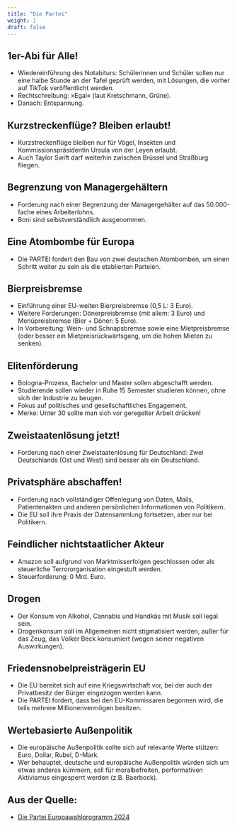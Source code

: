```yaml
---
title: "Die Partei"
weight: 1
draft: false
---
```


## 1er-Abi für Alle!
- Wiedereinführung des Notabiturs: Schülerinnen und Schüler sollen nur eine halbe Stunde an der Tafel geprüft werden, mit Lösungen, die vorher auf TikTok veröffentlicht werden.
- Rechtschreibung: »Egal« (laut Kretschmann, Grüne).
- Danach: Entspannung.

## Kurzstreckenflüge? Bleiben erlaubt!
- Kurzstreckenflüge bleiben nur für Vögel, Insekten und Kommissionspräsidentin Ursula von der Leyen erlaubt.
- Auch Taylor Swift darf weiterhin zwischen Brüssel und Straßburg fliegen.

## Begrenzung von Managergehältern
- Forderung nach einer Begrenzung der Managergehälter auf das 50.000-fache eines Arbeiterlohns.
- Boni sind selbstverständlich ausgenommen.

## Eine Atombombe für Europa
- Die PARTEI fordert den Bau von zwei deutschen Atombomben, um einen Schritt weiter zu sein als die etablierten Parteien.

## Bierpreisbremse
- Einführung einer EU-weiten Bierpreisbremse (0,5 L: 3 Euro).
- Weitere Forderungen: Dönerpreisbremse (mit allem: 3 Euro) und Menüpreisbremse (Bier + Döner: 5 Euro).
- In Vorbereitung: Wein- und Schnapsbremse sowie eine Mietpreisbremse (oder besser ein Mietpreisrückwärtsgang, um die hohen Mieten zu senken).

## Elitenförderung
- Bologna-Prozess, Bachelor und Master sollen abgeschafft werden.
- Studierende sollen wieder in Ruhe 15 Semester studieren können, ohne sich der Industrie zu beugen.
- Fokus auf politisches und gesellschaftliches Engagement.
- Merke: Unter 30 sollte man sich vor geregelter Arbeit drücken!

## Zweistaatenlösung jetzt!
- Forderung nach einer Zweistaatenlösung für Deutschland: Zwei Deutschlands (Ost und West) sind besser als ein Deutschland.

## Privatsphäre abschaffen!
- Forderung nach vollständiger Offenlegung von Daten, Mails, Patientenakten und anderen persönlichen Informationen von Politikern.
- Die EU soll ihre Praxis der Datensammlung fortsetzen, aber nur bei Politikern.

## Feindlicher nichtstaatlicher Akteur
- Amazon soll aufgrund von Marktmisserfolgen geschlossen oder als steuerliche Terrororganisation eingestuft werden.
- Steuerforderung: 0 Mrd. Euro.

## Drogen
- Der Konsum von Alkohol, Cannabis und Handkäs mit Musik soll legal sein.
- Drogenkonsum soll im Allgemeinen nicht stigmatisiert werden, außer für das Zeug, das Volker Beck konsumiert (wegen seiner negativen Auswirkungen).

## Friedensnobelpreisträgerin EU
- Die EU bereitet sich auf eine Kriegswirtschaft vor, bei der auch der Privatbesitz der Bürger eingezogen werden kann.
- Die PARTEI fordert, dass bei den EU-Kommissaren begonnen wird, die teils mehrere Millionenvermögen besitzen.

## Wertebasierte Außenpolitik
- Die europäische Außenpolitik sollte sich auf relevante Werte stützen: Euro, Dollar, Rubel, D-Mark.
- Wer behauptet, deutsche und europäische Außenpolitik würden sich um etwas anderes kümmern, soll für moralbefreiten, performativen Aktivismus eingesperrt werden (z.B. Baerbock).

## Aus der Quelle:
- [Die Partei Europawahlprogramm 2024](https://www.die-partei.de/programm/)